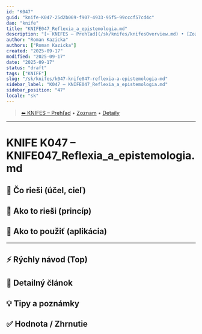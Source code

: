 ```yaml
---
id: "K047"
guid: "knife-K047-25d2b069-f907-4933-95f5-99cccf57cd4c"
dao: "knife"
title: "KNIFE047_Reflexia_a_epistemologia.md"
description: "[⬅ KNIFES – Prehľad](/sk/knifes/knifesOverview.md) • [Zoznam](../KNIFE_Overview_List.md) • [Detaily](../KNIFE_Overview_Details.md)\n---\n KNIFE K047 – KNIFE047_Reflexia_a_epistemologia.md"
author: "Roman Kazicka"
authors: ["Roman Kazicka"]
created: "2025-09-17"
modified: "2025-09-17"
date: "2025-09-17"
status: "draft"
tags: ["KNIFE"]
slug: "/sk/knifes/k047-knife047-reflexia-a-epistemologia-md"
sidebar_label: "K047 – KNIFE047_Reflexia_a_epistemologia.md"
sidebar_position: "47"
locale: "sk"
---
```

<!-- body:start -->

<!-- nav:knifes -->
> [⬅ KNIFES – Prehľad](/sk/knifes/knifesOverview.md) • [Zoznam](../KNIFE_Overview_List.md) • [Detaily](../KNIFE_Overview_Details.md)
---
# KNIFE K047 – KNIFE047_Reflexia_a_epistemologia.md

## 🎯 Čo rieši (účel, cieľ)

## 🧩 Ako to rieši (princíp)

## 🧪 Ako to použiť (aplikácia)

---

## ⚡ Rýchly návod (Top)

## 📜 Detailný článok

## 💡 Tipy a poznámky

## ✅ Hodnota / Zhrnutie
